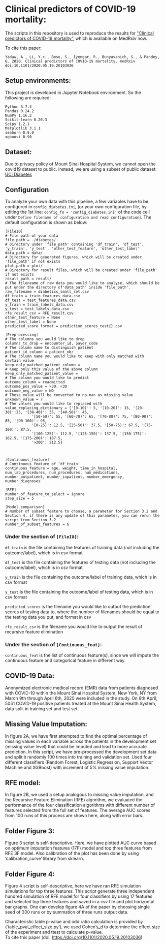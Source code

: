 # Clinical predictors of COVID-19 mortality:

The scripts in this repository is used to reproduce the results for ["Clinical predictors of COVID-19 mortality”](https://www.medrxiv.org/content/10.1101/2020.05.19.20103036v1), which is avaliable on MedRxiv now. 

To cite this paper:
	
	Yadaw, A., Li, Y.c., Bose, S., Iyengar, R., Bunyavanich, S., & Pandey, G. 2020. Clinical predictors of COVID-19 mortality. medRxiv doi:10.1101/2020.05.19.20103036
	
    
## Setup environments: 
This project is developed in Jupyter Notebook environment. So the following are required:

	Python 3.7.3
	Pandas 0.24.2
	NumPy 1.16.2
	Scikit-learn 0.20.3
	Scipy 1.2.1
	Matplotlib 3.1.1
	seaborn 0.9.0
	xgboost 0.90
          
	  
## Dataset:
Due to privacy policy of Mount Sinai Hospital System, we cannot open the covid19 dataset to public. Instead, we are using a subset of public dataset: [UCI Diabetes](https://archive.ics.uci.edu/ml/datasets/diabetes+130-us+hospitals+for+years+1999-2008)

## Configuration

To analyze your own data with this pipeline, a few variables have to be configured in `config_diabetes.ini`, (or your own configuration file, by editing the 1st line: `config_fn = 'config_diabetes.ini'` of the code cell under `Define filename of configuration and read configuration`). The default configuration is shown as below:

	[FileIO]
	# File path of your data
	file_path = ./diabetes/
	# Directory under 'file_path' containing 'df_train', 'df_test', 'y_train', 'y_test', 'other_test_feature', 'other_test_label'
	data_path = data/
	# Directory for generated figures, which will be created under 'file_path' if not exists
	plot_path = plot/
	# Directory for result files, which will be created under 'file_path' if not exists
	result_path = result/
	# The fileneame of raw data you would like to analyse, which should be put under the directory of'data_path' inside 'file_path'.
	raw_filename = diabetics_small_set.csv
	df_train = train_features_data.csv
	df_test = test_features_data.csv
	y_train = train_labels_data.csv
	y_test = test_labels_data.csv
	rfe_result_csv = RFE_result.csv
	other_test_feature = None
	other_test_label = None
	predicted_score_format = prediction_scores_test{}.csv

	[Preprocessing]
	# The columns you would like to drop
	columns_to_drop = encounter_id, payer_code
	# The column name to distinguish patient
	patient_id_column = patient_nbr
	# The column name you would like to keep with only matched with certain value
	keep_only_matched_patient_column = 
	# Keep only this value of the above column
	keep_only_matched_patient_value = 
	# The column you would like to predict
	outcome_column = readmitted
	outcome_pos_value = >30, <30
	outcome_neg_value = NO
	# These value will be converted to np.nan as missing value
	unknown_value = ?
	# The values you would like to replaced with
	value_replacing_dictionary = {'[0-10)': 5, '[10-20)': 15, '[20-30)':25, '[30-40)': 35, '[40-50)': 45,
				'[50-60)': 55, '[60-70)': 65, '[70-80)': 75, '[80-90)': 85, '[90-100)': 95, 
				'[0-25)': 12.5, '[25-50)': 37.5, '[50-75)': 67.5, '[75-100)': 87.5,
				'[100-125)': 112.5, '[125-150)': 137.5, '[150-175)': 162.5, '[175-200)': 187.5,
				'>200': 212.5}



	[Continuous_feature]
	# Continuous feature of 'df_train'
	continuous_feature = age, weight, time_in_hospital, num_lab_procedures, num_procedures, num_medications, number_outpatient, number_inpatient, number_emergency, number_diagnoses

	[RFE]
	number_of_feature_to_select = ignore
	step_size = 5

	[Model_comparison]
	# Number of subset feature to choose, a parameter for Section 3.2 and Section 4, if there is any update of this parameter, you can rerun the script from Section 3.2
	number_of_subset_features = 6

### Under the section of `[FileIO]`:

`df_train` is the file containing the features of training data (not including the outcome/label), which is in csv format

`df_test` is the file containing the features of testing data (not including the outcome/label), which is in csv format

`y_train` is the file containing the outcome/label of training data, which is in csv format

`y_test` is the file containing the outcome/label of testing data, which is in csv format

`predicted_scores` is the filename you would like to output the prediction scores of testing data to, where the number of filenames should be equal to the testing data you put, and format in csv

`rfe_result_csv` is the filename you would like to output the result of recursive feature elimination


### Under the section of `[Continuous_feat]`:

`continuous_feat` is the list of continuous feature(s), since we will impute the continuous feature and categorical feature in different way.

## COVID-19 Data: 

Anonymized electronic medical record (EMR) data from patients diagnosed with COVID-19 within the Mount Sinai Hospital System, 
New York, NY from March 9th through April 6th, 2020 were included in the study. On 6th April, 5051 COVID-19 positive patients 
treated at the Mount Sinai Health System, data split in training set and test set.

## Missing Value Imputation: 

In figure 2A, we have first attempted to find the optimal percentage of missing values in each variable across the patients in 
the development set (missing value level) that could be imputed and lead to more accurate prediction. In this script, we have 
pre-processed the development set data and split it randomly 100 times into training and validation set. Used four different 
classifiers (Random Forest, Logistic Regression, Support Vector Machine and XGBoost) with increment of 5% missing value imputation.
 
## RFE model: 

In figure 2B, we used a setup analogous to missing value imputation, and the Recursive Feature Elimination (RFE) algorithm, 
we evaluated the performance of the four classification algorithms with different number of features selected from the full
set of features. The average AUC scores from 100 runs of this process are shown here, along with error bars.
 
## Folder Figure 3: 

Figure 3 script is self-descriptive. Here, we have plotted AUC curve based on optimum imputation features (17F) model and 
top three features from RFE 3F model. Also calibration of the plot has been done by using ‘calibration_curve’ library from sklearn.
    
## Folder Figure 4: 

Figure 4 script is self-descriptive, here we have ran RFE simulation simulations for top three features. This script generate
three independent hundred simulation of RFE model for four classifiers by using 17 features and selected top three features and
saved in a csv file and plot horizontal bar graphs. One can develop figure 4A of the paper by choosing single seed of 300 runs 
or by summation of three runs output data.

Characteristic table p-value and odd ratio calculation is provided by (‘table_pval_effect_size.py’), we used Cohen’s_d to 
determine the effect size of the experiment and ttest to calculate p-value.  
To cite this paper (doi: https://doi.org/10.1101/2020.05.19.20103036)
